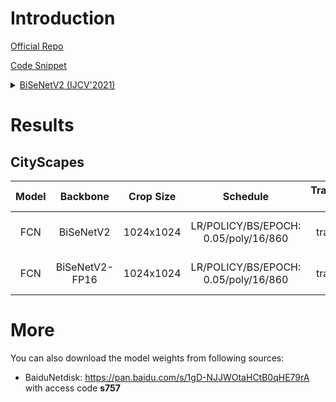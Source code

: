 # Introduction

<a href="https://github.com/ycszen/TorchSeg/tree/master/model/bisenet">Official Repo</a>

<a href="https://github.com/SegmentationBLWX/sssegmentation/blob/main/ssseg/modules/models/backbones/bisenetv2.py">Code Snippet</a>

<details>
<summary align="left"><a href="https://arxiv.org/pdf/2004.02147.pdf">BiSeNetV2 (IJCV'2021)</a></summary>

```latex
@article{yu2021bisenet,
    title={Bisenet v2: Bilateral network with guided aggregation for real-time semantic segmentation},
    author={Yu, Changqian and Gao, Changxin and Wang, Jingbo and Yu, Gang and Shen, Chunhua and Sang, Nong},
    journal={International Journal of Computer Vision},
    pages={1--18},
    year={2021},
    publisher={Springer}
}
```

</details>


# Results

## CityScapes
| Model         | Backbone        | Crop Size  | Schedule                             | Train/Eval Set  | mIoU   | Download                                                                                                                                                                                                                                                                                                                                                                                                      |
| :-:           | :-:             | :-:        | :-:                                  | :-:             | :-:    | :-:                                                                                                                                                                                                                                                                                                                                                                                                           |
| FCN           | BiSeNetV2       | 1024x1024  | LR/POLICY/BS/EPOCH: 0.05/poly/16/860 | train/val       | 74.62% | [cfg](https://raw.githubusercontent.com/SegmentationBLWX/sssegmentation/main/ssseg/configs/fcn/fcn_bisenetv2_cityscapes.py) &#124; [model](https://github.com/SegmentationBLWX/modelstore/releases/download/ssseg_bisenetv2/fcn_bisenetv2_cityscapes_train.pth) &#124; [log](https://github.com/SegmentationBLWX/modelstore/releases/download/ssseg_bisenetv2/fcn_bisenetv2_cityscapes_train.log)             |
| FCN           | BiSeNetV2-FP16  | 1024x1024  | LR/POLICY/BS/EPOCH: 0.05/poly/16/860 | train/val       | 74.17% | [cfg](https://raw.githubusercontent.com/SegmentationBLWX/sssegmentation/main/ssseg/configs/fcn/fcn_bisenetv2fp16_cityscapes.py) &#124; [model](https://github.com/SegmentationBLWX/modelstore/releases/download/ssseg_bisenetv2/fcn_bisenetv2fp16_cityscapes_train.pth) &#124; [log](https://github.com/SegmentationBLWX/modelstore/releases/download/ssseg_bisenetv2/fcn_bisenetv2fp16_cityscapes_train.log) |


# More
You can also download the model weights from following sources:
- BaiduNetdisk: https://pan.baidu.com/s/1gD-NJJWOtaHCtB0qHE79rA with access code **s757**